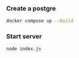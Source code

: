### Create a postgre
```bash
docker compose up --build
```

### Start server
```bash
node index.js
```